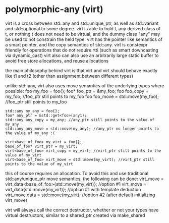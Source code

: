 # polymorphic-any (virt<t>)
virt is a cross between std::any and std::unique_ptr, as well as std::variant and std::optional to some degree.
virt<t> is able to hold t, any derived class of t, or nothing
t does not need to be virtual, and the dummy class "any" may be used to not constrain the held type.
virt has the pointer like semantics of a smart pointer, and the copy semantics of std::any.
virt is constexpr friendly for operations that do not require rtti (such as smart downcasting via dynamic_cast)
virt also can also use an arbitrarily large static buffer to avoid free store allocations, and reuse allocations


the main philosophy behind virt is that virt<t1> and virt<t2> should behave exactly like t1 and t2 (other than assignment between different types)

unlike std::any, virt also uses move semantics of the underlying types where possible:
	foo my_foo = foo{};
	foo* foo_ptr = &my_foo;
	foo foo_copy = my_foo; //foo_ptr still points to my_foo
	foo foo_move = std::move(my_foo); //foo_ptr still points to my_foo

	std::any my_any = foo{};
	foo* any_ptr = &std::get<foo>(any1);
	std::any any_copy = my_any; //any_ptr still points to the value of my_any
	std::any any_move = std::move(my_any); //any_ptr no longer points to the value of my_any :(
	
	virt<base_of_foo> my_virt = foo{};
	base_of_foo* virt_ptr = my_virt;
	virt<base_of_foo> virt_copy = my_virt; //virt_ptr still points to the value of my_virt
	virt<base_of_foo> virt_move = std::move(my_virt); //virt_ptr still points to the value of my_virt
this of course requires an allocation. To avoid this and use traditional std::any/unique_ptr move semantics, the following can be done:
	virt_move = virt_data<base_of_foo>{std::move(my_virt)}; //option #1
	virt_move = virt_data{std::move(my_virt)}; //option #1 with template deduction
	virt_move.data = std::move(my_virt); //option #2 (after default initializing virt_move)


virt will always call the correct destructor, whether or not your types have virtual destructors, similar to a shared_ptr created via make_shared